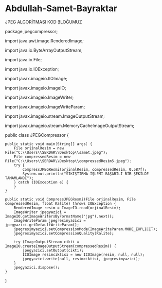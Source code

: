 # Abdullah-Samet-Bayraktar
JPEG ALGORİTMASI KOD BLOĞUMUZ

package jpegcompressor;

import java.awt.image.RenderedImage;

import java.io.ByteArrayOutputStream;

import java.io.File;

import java.io.IOException;

import javax.imageio.IIOImage;

import javax.imageio.ImageIO;

import javax.imageio.ImageWriter;

import javax.imageio.ImageWriteParam;

import javax.imageio.stream.ImageOutputStream;

import javax.imageio.stream.MemoryCacheImageOutputStream;


public class JPEGCompressor {

    public static void main(String[] args) {
        File orjinalResim = new File("C:\\Users\\SERDAR\\Desktop\\samet.jpeg");
        File compressedResim = new File("C:\\Users\\SERDAR\\Desktop\\compressedResim5.jpeg");
        try {
            CompressJPEGResmi(orjinalResim, compressedResim, 0.587f);
            System.out.println("SIKIŞTIRMA İŞLEMİ BAŞARILI BİR ŞEKİLDE TAMAMLANDI");
        } catch (IOException e) {
        }
    }

    public static void CompressJPEGResmi(File orjinalResim, File compressedResim, float Kalite) throws IOException {
        RenderedImage resim = ImageIO.read(orjinalResim);
        ImageWriter jpegyazici = ImageIO.getImageWritersByFormatName("jpg").next();
        ImageWriteParam jpegresimyazici = jpegyazici.getDefaultWriteParam();
        jpegresimyazici.setCompressionMode(ImageWriteParam.MODE_EXPLICIT);
        jpegresimyazici.setCompressionQuality(Kalite);

        try (ImageOutputStream cikti = ImageIO.createImageOutputStream(compressedResim)) {
            jpegyazici.setOutput(cikti);
            IIOImage resimciktisi = new IIOImage(resim, null, null);
            jpegyazici.write(null, resimciktisi, jpegresimyazici);
        }
        jpegyazici.dispose();
    }
}
